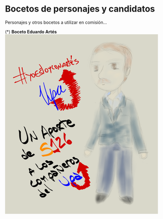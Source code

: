 # Bocetos de personajes y candidatos

Personajes y otros bocetos a utilizar en comisión...

(*) **Boceto Eduardo Artés**
![Boceto Eduardo Artés](./artes-boceto-hashtag.png "Eduardo Artés")
